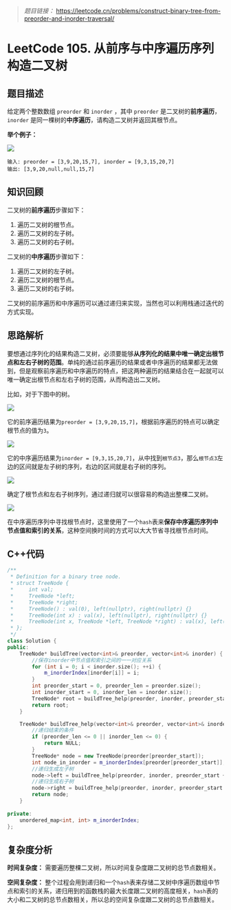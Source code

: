 > *题目链接：* https://leetcode.cn/problems/construct-binary-tree-from-preorder-and-inorder-traversal/

# LeetCode 105. 从前序与中序遍历序列构造二叉树

## 题目描述

给定两个整数数组 `preorder` 和 `inorder` ，其中 `preorder` 是二叉树的**前序遍历**， `inorder` 是同一棵树的**中序遍历**，请构造二叉树并返回其根节点。

**举个例子：**

![](https://gitee.com/ldtech007/picture/raw/master/pic/lc-0105-01.png)

```
输入: preorder = [3,9,20,15,7], inorder = [9,3,15,20,7]
输出: [3,9,20,null,null,15,7]
```
## 知识回顾

二叉树的**前序遍历**步骤如下：
1. 遍历二叉树的根节点。
2. 遍历二叉树的左子树。
3. 遍历二叉树的右子树。

二叉树的**中序遍历**步骤如下：
1. 遍历二叉树的左子树。
2. 遍历二叉树的根节点。
3. 遍历二叉树的右子树。

二叉树的前序遍历和中序遍历可以通过递归来实现，当然也可以利用栈通过迭代的方式实现。

## 思路解析

要想通过序列化的结果构造二叉树，必须要能够**从序列化的结果中唯一确定出根节点和左右子树的范围**。单纯的通过前序遍历的结果或者中序遍历的结果都无法做到，但是观察前序遍历和中序遍历的特点，把这两种遍历的结果结合在一起就可以唯一确定出根节点和左右子树的范围，从而构造出二叉树。

比如，对于下图中的树。

![](https://gitee.com/ldtech007/picture/raw/master/pic/lc-0105-01.png)

它的前序遍历结果为`preorder = [3,9,20,15,7]`，根据前序遍历的特点可以确定根节点的值为`3`。

![](https://gitee.com/ldtech007/picture/raw/master/pic/lc-0105-02.png)

它的中序遍历结果为`inorder = [9,3,15,20,7]`，从中找到`根节点3`，那么`根节点3`左边的区间就是左子树的序列，右边的区间就是右子树的序列。

![](https://gitee.com/ldtech007/picture/raw/master/pic/lc-0105-03.png)

确定了根节点和左右子树序列，通过递归就可以很容易的构造出整棵二叉树。

![](https://gitee.com/ldtech007/picture/raw/master/pic/lc-0105-04.png)

在中序遍历序列中寻找根节点时，这里使用了一个`hash`表来**保存中序遍历序列中节点值和索引的关系**，这种空间换时间的方式可以大大节省寻找根节点时间。

## C++代码

```cpp
/**
 * Definition for a binary tree node.
 * struct TreeNode {
 *     int val;
 *     TreeNode *left;
 *     TreeNode *right;
 *     TreeNode() : val(0), left(nullptr), right(nullptr) {}
 *     TreeNode(int x) : val(x), left(nullptr), right(nullptr) {}
 *     TreeNode(int x, TreeNode *left, TreeNode *right) : val(x), left(left), right(right) {}
 * };
 */
class Solution {
public:
    TreeNode* buildTree(vector<int>& preorder, vector<int>& inorder) {
        //保存inorder中节点值和索引之间的一一对应关系
        for (int i = 0; i < inorder.size(); ++i) {
            m_inorderIndex[inorder[i]] = i;
        }
        int preorder_start = 0, preorder_len = preorder.size();
        int inorder_start = 0, inorder_len = inorder.size();
        TreeNode* root = buildTree_help(preorder, inorder, preorder_start, preorder_len, inorder_start, inorder_len);
        return root;
    }

    TreeNode* buildTree_help(vector<int>& preorder, vector<int>& inorder, int preorder_start, int preorder_len, int inorder_start, int inorder_len) {
        //递归结束的条件
        if (preorder_len <= 0 || inorder_len <= 0) {
            return NULL;
        }
        TreeNode* node = new TreeNode(preorder[preorder_start]);
        int node_in_inorder = m_inorderIndex[preorder[preorder_start]];
        //递归生成左子树
        node->left = buildTree_help(preorder, inorder, preorder_start + 1, node_in_inorder - inorder_start, inorder_start, node_in_inorder - inorder_start);
        //递归生成右子树
        node->right = buildTree_help(preorder, inorder, preorder_start + 1 + node_in_inorder - inorder_start, inorder_len - node_in_inorder + inorder_start - 1, node_in_inorder + 1, inorder_len - node_in_inorder + inorder_start - 1);
        return node;
    }
 
private:
    unordered_map<int, int> m_inorderIndex;
};
```

## 复杂度分析

**时间复杂度：** 需要遍历整棵二叉树，所以时间复杂度跟二叉树的总节点数相关。

**空间复杂度：** 整个过程会用到递归和一个`hash`表来存储二叉树中序遍历数组中节点和索引的关系，递归用到的函数栈的最大长度跟二叉树的高度相关，`hash`表的大小和二叉树的总节点数相关，所以总的空间复杂度跟二叉树的总节点数相关。
